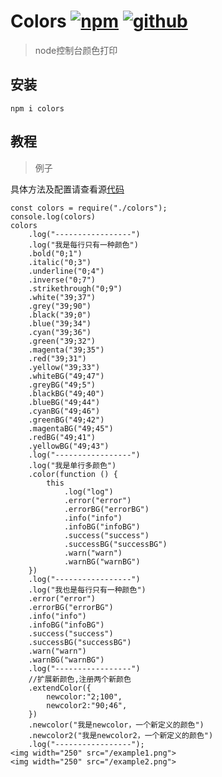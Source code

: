 # Colors [![npm](https://img.shields.io/badge/npm-Install-zys8119.svg?colorB=cb3837&style=flat-square)](https://www.npmjs.com/package/ncol)  [![github](https://img.shields.io/badge/github-<Code>-zys8119.svg?colorB=000000&style=flat-square)](https://github.com/zys8119/ncol)
>node控制台颜色打印

## 安装

```angular2html
npm i colors
```

## 教程

>例子

具体方法及配置请查看源[代码](colors.js)
```angular2html
const colors = require("./colors");
console.log(colors)
colors
    .log("-----------------")
    .log("我是每行只有一种颜色")
    .bold("0;1")
    .italic("0;3")
    .underline("0;4")
    .inverse("0;7")
    .strikethrough("0;9")
    .white("39;37")
    .grey("39;90")
    .black("39;0")
    .blue("39;34")
    .cyan("39;36")
    .green("39;32")
    .magenta("39;35")
    .red("39;31")
    .yellow("39;33")
    .whiteBG("49;47")
    .greyBG("49;5")
    .blackBG("49;40")
    .blueBG("49;44")
    .cyanBG("49;46")
    .greenBG("49;42")
    .magentaBG("49;45")
    .redBG("49;41")
    .yellowBG("49;43")
    .log("-----------------")
    .log("我是单行多颜色")
    .color(function () {
        this
            .log("log")
            .error("error")
            .errorBG("errorBG")
            .info("info")
            .infoBG("infoBG")
            .success("success")
            .successBG("successBG")
            .warn("warn")
            .warnBG("warnBG")
    })
    .log("-----------------")
    .log("我也是每行只有一种颜色")
    .error("error")
    .errorBG("errorBG")
    .info("info")
    .infoBG("infoBG")
    .success("success")
    .successBG("successBG")
    .warn("warn")
    .warnBG("warnBG")
    .log("-----------------")
    //扩展新颜色,注册两个新颜色
    .extendColor({
        newcolor:"2;100",
        newcolor2:"90;46",
    })
    .newcolor("我是newcolor，一个新定义的颜色")
    .newcolor2("我是newcolor2，一个新定义的颜色")
    .log("-----------------");
<img width="250" src="/example1.png">
<img width="250" src="/example2.png">
```